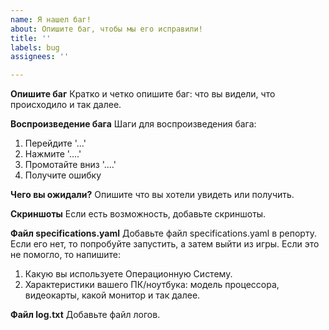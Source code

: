 ```yaml
---
name: Я нашел баг!
about: Опишите баг, чтобы мы его исправили!
title: ''
labels: bug
assignees: ''

---
```


**Опишите баг**
Кратко и четко опишите баг: что вы видели, что происходило и так далее.

**Воспроизведение бага**
Шаги для воспроизведения бага:
1. Перейдите '...'
2. Нажмите '....'
3. Промотайте вниз '....'
4. Получите ошибку

**Чего вы ожидали?**
Опишите что вы хотели увидеть или получить.

**Скриншоты**
Если есть возможность, добавьте скриншоты.

**Файл specifications.yaml**
Добавьте файл specifications.yaml в репорту. Если его нет, то попробуйте запустить, а затем выйти из игры. Если это не помогло, то напишите:
1. Какую вы используете Операционную Систему.
2. Характеристики вашего ПК/ноутбука: модель процессора, видеокарты, какой монитор и так далее.

**Файл log.txt**
Добавьте файл логов.
